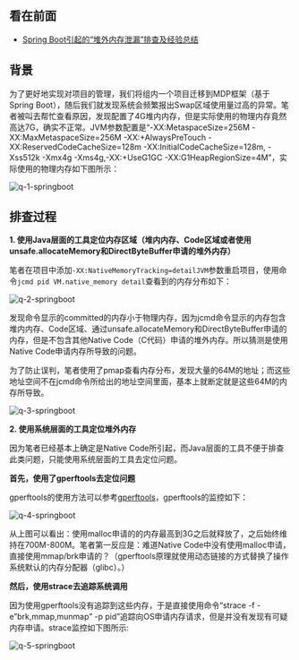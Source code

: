 看在前面
------

* <a href="https://tech.meituan.com/2019/01/03/spring-boot-native-memory-leak.html">Spring Boot引起的“堆外内存泄漏”排查及经验总结</a>

背景
------

为了更好地实现对项目的管理，我们将组内一个项目迁移到MDP框架（基于Spring Boot），随后我们就发现系统会频繁报出Swap区域使用量过高的异常。笔者被叫去帮忙查看原因，发现配置了4G堆内内存，但是实际使用的物理内存竟然高达7G，确实不正常。JVM参数配置是“-XX:MetaspaceSize=256M -XX:MaxMetaspaceSize=256M -XX:+AlwaysPreTouch -XX:ReservedCodeCacheSize=128m -XX:InitialCodeCacheSize=128m, -Xss512k -Xmx4g -Xms4g,-XX:+UseG1GC -XX:G1HeapRegionSize=4M”，实际使用的物理内存如下图所示：

![q-1-springboot]()

排查过程
------

**1. 使用Java层面的工具定位内存区域（堆内内存、Code区域或者使用unsafe.allocateMemory和DirectByteBuffer申请的堆外内存）**

笔者在项目中添加```-XX:NativeMemoryTracking=detailJVM```参数重启项目，使用命令```jcmd pid VM.native_memory detail```查看到的内存分布如下：

![q-2-springboot]()

发现命令显示的committed的内存小于物理内存，因为jcmd命令显示的内存包含堆内内存、Code区域、通过unsafe.allocateMemory和DirectByteBuffer申请的内存，但是不包含其他Native Code（C代码）申请的堆外内存。所以猜测是使用Native Code申请内存所导致的问题。

为了防止误判，笔者使用了pmap查看内存分布，发现大量的64M的地址；而这些地址空间不在jcmd命令所给出的地址空间里面，基本上就断定就是这些64M的内存所导致。

![q-3-springboot]()

**2. 使用系统层面的工具定位堆外内存**

因为笔者已经基本上确定是Native Code所引起，而Java层面的工具不便于排查此类问题，只能使用系统层面的工具去定位问题。

**首先，使用了gperftools去定位问题**

gperftools的使用方法可以参考<a href="https://github.com/gperftools/gperftools">gperftools</a>，gperftools的监控如下：

![q-4-springboot]()

从上图可以看出：使用malloc申请的的内存最高到3G之后就释放了，之后始终维持在700M-800M。笔者第一反应是：难道Native Code中没有使用malloc申请，直接使用mmap/brk申请的？（gperftools原理就使用动态链接的方式替换了操作系统默认的内存分配器（glibc）。）

**然后，使用strace去追踪系统调用**

因为使用gperftools没有追踪到这些内存，于是直接使用命令“strace -f -e”brk,mmap,munmap” -p pid”追踪向OS申请内存请求，但是并没有发现有可疑内存申请。strace监控如下图所示:

![q-5-springboot]()

















